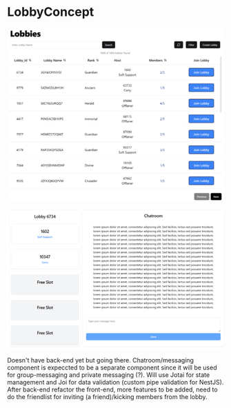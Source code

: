 # LobbyConcept

![Lobby Concept Image 2](./public/img.png)

![Lobby Concept Image 1](./public/img_1.png)

Doesn't have back-end yet but going there. Chatroom/messaging component is expeccted to be a separate component 
since it will be used for group-messaging and private messaging (?). Will use Jotai for state management and 
Joi for data validation (custom pipe validation for NestJS). After back-end refactor the front-end, 
more features to be added, need to do the friendlist for inviting (a friend)/kicking members from the lobby.


